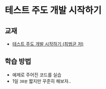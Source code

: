 # 테스트 주도 개발 시작하기

## 교재
- [테스트 주도 개발 시작하기 (최범균 저)](http://www.yes24.com/Product/Goods/89145195)

## 학습 방법
- 예제로 주어진 코드를 실습
- 1일 `30분` 짧지만 꾸준히 해보자..